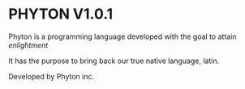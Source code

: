 # PHYTON V1.0.1

Phyton is a programming language developed with the goal to attain _enlightment_

It has the purpose to bring back our true native language, latin.

Developed by Phyton inc.